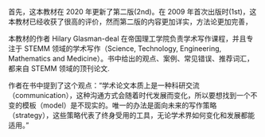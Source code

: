 首先，这本教材在 2020 年更新了第二版(2nd)。在 2009 年首次出版时(1st)，这本教材已经收获了很高的评价，然而第二版的内容更加详实，方法论更加完善，

本教材的作者 Hilary Glasman-deal 在帝国理工学院负责学术写作课程，并且专注于 STEMM 领域的学术写作（Science, Technology, Engineering, Mathematics and Medicine）。书中给出的观点、案例、常见错误、推荐词汇，都来自 STEMM 领域的顶刊论文.

作者在书中提到了这个观点：“学术论文本质上是一种科研交流（communication），这种沟通方式会随着时代发展而变化，所以要想找到一个不变的模板（model）是不现实的。唯一的办法是面向未来的写作策略（strategy），这些策略代表了终身受用的工具，无论学术界如何变化和发展都能适用。”
